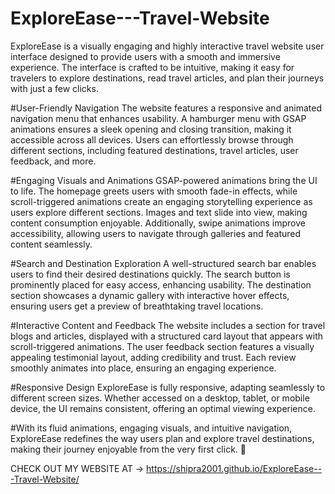 # ExploreEase---Travel-Website
ExploreEase is a visually engaging and highly interactive travel website user interface designed to provide users with a smooth and immersive experience. The interface is crafted to be intuitive, making it easy for travelers to explore destinations, read travel articles, and plan their journeys with just a few clicks.

#User-Friendly Navigation
The website features a responsive and animated navigation menu that enhances usability. A hamburger menu with GSAP animations ensures a sleek opening and closing transition, making it accessible across all devices. Users can effortlessly browse through different sections, including featured destinations, travel articles, user feedback, and more.

#Engaging Visuals and Animations
GSAP-powered animations bring the UI to life. The homepage greets users with smooth fade-in effects, while scroll-triggered animations create an engaging storytelling experience as users explore different sections. Images and text slide into view, making content consumption enjoyable. Additionally, swipe animations improve accessibility, allowing users to navigate through galleries and featured content seamlessly.

#Search and Destination Exploration
A well-structured search bar enables users to find their desired destinations quickly. The search button is prominently placed for easy access, enhancing usability. The destination section showcases a dynamic gallery with interactive hover effects, ensuring users get a preview of breathtaking travel locations.

#Interactive Content and Feedback
The website includes a section for travel blogs and articles, displayed with a structured card layout that appears with scroll-triggered animations. The user feedback section features a visually appealing testimonial layout, adding credibility and trust. Each review smoothly animates into place, ensuring an engaging experience.

#Responsive Design
ExploreEase is fully responsive, adapting seamlessly to different screen sizes. Whether accessed on a desktop, tablet, or mobile device, the UI remains consistent, offering an optimal viewing experience.

#With its fluid animations, engaging visuals, and intuitive navigation, ExploreEase redefines the way users plan and explore travel destinations, making their journey enjoyable from the very first click. 🚀

CHECK OUT MY WEBSITE AT -> https://shipra2001.github.io/ExploreEase---Travel-Website/
